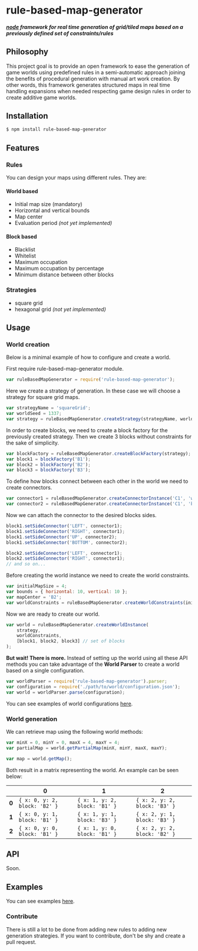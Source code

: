 # rule-based-map-generator
##### [node](http://nodejs.org) framework for real time generation of grid/tiled maps based on a previously defined set of constraints/rules

## Philosophy

This project goal is to provide an open framework to ease the generation of game worlds using predefined rules in a semi-automatic approach joining the benefits of procedural generation with manual art work creation.
By other words, this framework generates structured maps in real time handling expansions when needed respecting game design rules in order to create additive game worlds.

## Installation

```bash
$ npm install rule-based-map-generator
```

## Features

### Rules
You can design your maps using different rules. They are:

#### World based
- Initial map size (mandatory)
- Horizontal and vertical bounds
- Map center
- Evaluation period *(not yet implemented)*

#### Block based
- Blacklist
- Whitelist
- Maximum occupation
- Maximum occupation by percentage
- Minimum distance between other blocks

### Strategies
- square grid
- hexagonal grid *(not yet implemented)*

## Usage

### World creation

Below is a minimal example of how to configure and create a world.

First require rule-based-map-generator module.
```js
var ruleBasedMapGenerator = require('rule-based-map-generator');
```

Here we create a strategy of generation. In these case we will choose a strategy for square grid maps.
```js
var strategyName = 'squareGrid';
var worldSeed = 1337;
var strategy = ruleBasedMapGenerator.createStrategy(strategyName, worldSeed);
```

In order to create blocks, we need to create a block factory for the previously created strategy. Then we create 3 blocks without constraints for the sake of simplicity.
```js
var blockFactory = ruleBasedMapGenerator.createBlockFactory(strategy);
var block1 = blockFactory('B1');
var block2 = blockFactory('B2');
var block3 = blockFactory('B3');
```

To define how blocks connect between each other in the world we need to create connectors.
```js
var connector1 = ruleBasedMapGenerator.createConnectorInstance('C1', 'whitelist', ['B1', 'B2', 'B3']);
var connector2 = ruleBasedMapGenerator.createConnectorInstance('C1', 'blacklist', ['B2']);
```

Now we can attach the connector to the desired blocks sides.
```js
block1.setSideConnector('LEFT', connector1);
block1.setSideConnector('RIGHT', connector1);
block1.setSideConnector('UP', connector2);
block1.setSideConnector('BOTTOM', connector2);

block2.setSideConnector('LEFT', connector1);
block2.setSideConnector('RIGHT', connector1);
// and so on...
```

Before creating the world instance we need to create the world constraints.
```js
var initialMapSize = 4;
var bounds = { horizontal: 10, vertical: 10 };
var mapCenter = 'B2';
var worldConstraints = ruleBasedMapGenerator.createWorldConstraints(initialMapSize, bounds, mapCenter);
```

Now we are ready to create our world.
```js
var world = ruleBasedMapGenerator.createWorldInstance(
    strategy,
    worldConstraints,
    [block1, block2, block3] // set of blocks
);
```

**But wait! There is more.** Instead of setting up the world using all these API methods you can take advantage of the **World Parser** to create a world based on a single configuration.
```js
var worldParser = require('rule-based-map-generator').parser;
var configuration = require('./path/to/world/configuration.json');
var world = worldParser.parse(configuration);
```

You can see examples of world configurations [here](examples/configurations/).

### World generation

We can retrieve map using the following world methods:
```js
var minX = 0, minY = 0, maxX = 4, maxY = 4;
var partialMap = world.getPartialMap(minX, minY, maxX, maxY);
```

```js
var map = world.getMap();
```

Both result in a matrix representing the world. An example can be seen below:

|       | 0   | 1   | 2   |
| ---   | --- | --- | --- |
| **0** | `{ x: 0, y: 2, block: 'B2' }` | `{ x: 1, y: 2, block: 'B1' }` | `{ x: 2, y: 2, block: 'B3' }` |
| **1** | `{ x: 0, y: 1, block: 'B1' }` | `{ x: 1, y: 1, block: 'B3' }` | `{ x: 2, y: 1, block: 'B3' }` |
| **2** | `{ x: 0, y: 0, block: 'B1' }` | `{ x: 1, y: 0, block: 'B1' }` | `{ x: 2, y: 2, block: 'B2' }` |



## API

Soon.

## Examples

You can see examples [here](examples/).

### Contribute
There is still a lot to be done from adding new rules to adding new generation strategies. If you want to contribute, don't be shy and create a pull request.
